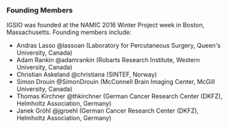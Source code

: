 ### Founding Members
IGSIO was founded at the NAMIC 2016 Winter Project week in Boston, Massachusetts. Founding members include:
* Andras Lasso @lassoan (Laboratory for Percutaneous Surgery, Queen's University, Canada)
* Adam Rankin @adamrankin (Robarts Research Institute, Western University, Canada)
* Christian Askeland @christiana (SINTEF, Norway)
* Simon Drouin @SimonDrouin (McConnell Brain Imaging Center, McGill University, Canada)
* Thomas Kirchner @thkirchner (German Cancer Research Center (DKFZ), Helmholtz Association, Germany)
* Janek Gröhl @jgroehl (German Cancer Research Center (DKFZ), Helmholtz Association, Germany)
